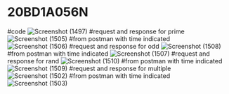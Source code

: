 # 20BD1A056N
#code
![Screenshot (1497)](https://github.com/sumedhaimp/20BD1A056N/assets/113005165/b52bcee6-95ff-4c3b-bf1c-599925fb59c3)
#request and response for prime
![Screenshot (1505)](https://github.com/sumedhaimp/20BD1A056N/assets/113005165/ce7bfa58-e151-4840-9575-29a303725b52)
#from postman with time indicated
![Screenshot (1506)](https://github.com/sumedhaimp/20BD1A056N/assets/113005165/9ee09bcb-a765-4553-8ece-af38d0b5602f)
#request and response for odd
![Screenshot (1508)](https://github.com/sumedhaimp/20BD1A056N/assets/113005165/140c44aa-29b7-4208-aa74-2cfdd2295ab1)
#from postman with time indicated
![Screenshot (1507)](https://github.com/sumedhaimp/20BD1A056N/assets/113005165/df2df898-fd4c-44aa-b697-66230be247cb)
#request and response for rand
![Screenshot (1510)](https://github.com/sumedhaimp/20BD1A056N/assets/113005165/b26f2c07-d808-47af-9e42-e47390f2c3db)
#from postman with time indicated
![Screenshot (1509)](https://github.com/sumedhaimp/20BD1A056N/assets/113005165/08d2d063-8757-48ad-ade5-755dbf0fbf8a)
#request and response for multiple
![Screenshot (1502)](https://github.com/sumedhaimp/20BD1A056N/assets/113005165/6904c627-7ca4-4a20-b3c6-67214d68d7fe)
#from postman with time indicated
![Screenshot (1503)](https://github.com/sumedhaimp/20BD1A056N/assets/113005165/2998d9fb-0e0d-4b5d-893f-96ec9ddc0060)
